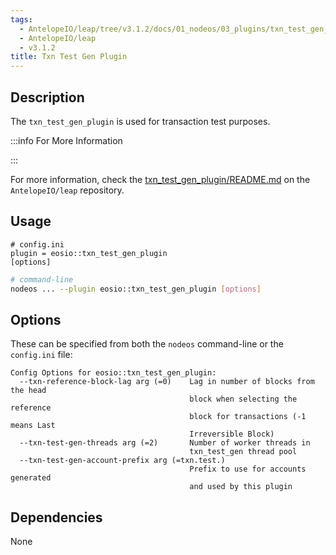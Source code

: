 ```yaml
---
tags:
  - AntelopeIO/leap/tree/v3.1.2/docs/01_nodeos/03_plugins/txn_test_gen_plugin/index.md
  - AntelopeIO/leap
  - v3.1.2
title: Txn Test Gen Plugin
---
```


## Description

The `txn_test_gen_plugin` is used for transaction test purposes.


:::info For More Information

:::

For more information, check the [txn_test_gen_plugin/README.md](https://github.com/AntelopeIO/leap/tree/main/plugins/txn_test_gen_plugin) on the `AntelopeIO/leap` repository.

## Usage

```console
# config.ini
plugin = eosio::txn_test_gen_plugin
[options]
```
```sh
# command-line
nodeos ... --plugin eosio::txn_test_gen_plugin [options]
```

## Options

These can be specified from both the `nodeos` command-line or the `config.ini` file:

```console
Config Options for eosio::txn_test_gen_plugin:
  --txn-reference-block-lag arg (=0)    Lag in number of blocks from the head 
                                        block when selecting the reference 
                                        block for transactions (-1 means Last 
                                        Irreversible Block)
  --txn-test-gen-threads arg (=2)       Number of worker threads in 
                                        txn_test_gen thread pool
  --txn-test-gen-account-prefix arg (=txn.test.)
                                        Prefix to use for accounts generated 
                                        and used by this plugin
```

## Dependencies

None

